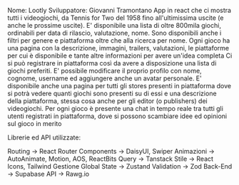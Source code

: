 Nome: Lootly
Sviluppatore: Giovanni Tramontano
App in react che ci mostra tutti i videogiochi, da Tennis for Two del 1958 fino all'ultimissima uscite (e anche le prossime uscite).
E' disponibile una lista di oltre 800mila giochi, ordinabili per data di rilascio, valutazione, nome. Sono disponibili anche i filtri per genere e piattaforma oltre che alla ricerca per nome.
Ogni gioco ha una pagina con la descrizione, immagini, trailers, valutazioni, le piattaforme per cui è disponibile e tante altre informazioni per avere un'idea completa
Ci si può registrare in piattaforma così da avere a disposizione una lista di giochi preferiti.
E' possibile modificare il proprio profilo con nome, cognome, username ed aggiungere anche un avatar personale.
E' disponibile anche una pagina per tutti gli stores presenti in piattaforma dove si potrà vedere quanti giochi sono presenti su di essi e una descrizione della piattaforma, stessa cosa anche per gli editor (o publishers) dei videogiochi.
Per ogni gioco è presente una chat in tempo reale tra tutti gli utenti registrati in piattaforma, dove si possono scambiare idee ed opinioni sul gioco in merito

Librerie ed API utilizzate:

Routing -> React Router
Components -> DaisyUI, Swiper
Animazioni -> AutoAnimate, Motion, AOS, ReactBits
Query -> Tanstack
Stile -> React Icons, Tailwind
Gestione Global State -> Zustand
Validation -> Zod
Back-End -> Supabase
API -> Rawg.io